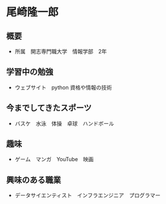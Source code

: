 <!DOCTYPE html>
<html lang="en">
<head>
    <meta charset="UTF-8">
    <meta http-equiv="X-UA-Compatible" content="IE=edge">
    <meta name="viewport" content="width=device-width, initial-scale=1.0">
    <title>自己紹介</title>
</head>
<body>
    <h1>尾崎隆一郎</h1>
<div id="content">
    <h2>概要</h2>
    <ul>
        <li>
            所属　開志専門職大学　情報学部　2年
        </li>
    </ul>
    <h2>学習中の勉強</h2>
    <ul><li>ウェブサイト　python 資格や情報の技術
    </li></ul>
    <h2>今までしてきたスポーツ</h2>
<ul><li>バスケ　水泳　体操　卓球　ハンドボール</li></ul>
<h2>趣味</h2>
<ul><li>ゲーム　マンガ　YouTube　映画</li></ul>
<h2>興味のある職業</h2>

<ul><li>データサイエンティスト　インフラエンジニア　プログラマー</li></ul>
</div>

</body>
</html>
